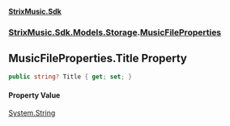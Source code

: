 #### [StrixMusic.Sdk](./index.md 'index')
### [StrixMusic.Sdk.Models.Storage](./StrixMusic-Sdk-Models-Storage.md 'StrixMusic.Sdk.Models.Storage').[MusicFileProperties](./StrixMusic-Sdk-Models-Storage-MusicFileProperties.md 'StrixMusic.Sdk.Models.Storage.MusicFileProperties')
## MusicFileProperties.Title Property
```csharp
public string? Title { get; set; }
```
#### Property Value
[System.String](https://docs.microsoft.com/en-us/dotnet/api/System.String 'System.String')  
